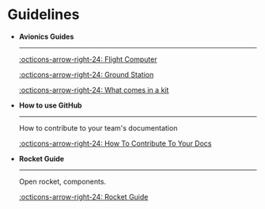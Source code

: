 # Guidelines
<div class="grid cards" markdown>

-   __Avionics Guides__

    ---


    [:octicons-arrow-right-24: Flight Computer](Avionics-Guide/flight-computer)

    [:octicons-arrow-right-24: Ground Station](Avionics-Guide/ground-station)

    [:octicons-arrow-right-24: What comes in a kit](Avionics-Guide/kits)

-   __How to use GitHub__

    ---

    How to contribute to your team's documentation

    [:octicons-arrow-right-24: How To Contribute To Your Docs](How-To-Contribute-To-Your-Docs)

-   __Rocket Guide__

    ---

    Open rocket, components.

    [:octicons-arrow-right-24: Rocket Guide](Rocket-Guide)

</div>
